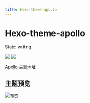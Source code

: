 ```yaml
---
title: Hexo-theme-apollo
---
```

# Hexo-theme-apollo

State: writing.

[![](https://img.shields.io/badge/Maintained--by-EasyHexo-42B983.svg?longCache=true&style=flat-square)](https://github.com/EasyHexo/Easy-Hexo)
[![](https://img.shields.io/badge/Author-ChungZH-43CD80.svg?longCache=true&style=flat-square)](https://github.com/chungzh)

[Apollo 主题地址](https://github.com/pinggod/hexo-theme-apollo)

## 主题预览

![预览](@img/2/2-4/1.png)